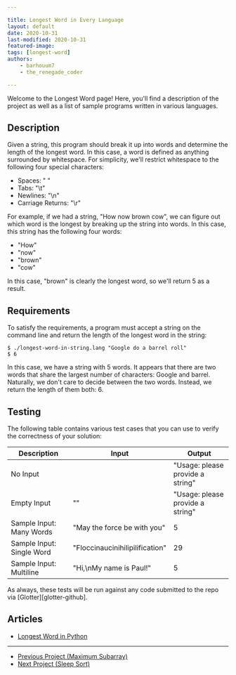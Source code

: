 ```yaml
---

title: Longest Word in Every Language
layout: default
date: 2020-10-31
last-modified: 2020-10-31
featured-image:
tags: [longest-word]
authors:
    - barhouum7
    - the_renegade_coder

---
```


Welcome to the Longest Word page! Here, you'll find a description of the project as well as a list of sample programs written in various languages.

## Description

Given a string, this program should break it up into words and determine
the length of the longest word. In this case, a word is defined as anything
surrounded by whitespace. For simplicity, we'll restrict whitespace to the
following four special characters:

- Spaces: " "
- Tabs: "\t"
- Newlines: "\n"
- Carriage Returns: "\r"

For example, if we had a string, "How now brown cow", we can figure out which
word is the longest by breaking up the string into words. In this case, this
string has the following four words:

- "How"
- "now"
- "brown"
- "cow"

In this case, "brown" is clearly the longest word, so we'll return 5 as a result.


## Requirements

To satisfy the requirements, a program must accept a string on the command line 
and return the length of the longest word in the string:

```shell
$ ./longest-word-in-string.lang "Google do a barrel roll"
$ 6
```

In this case, we have a string with 5 words. It appears that there are two words
that share the largest number of characters: Google and barrel. Naturally, we
don't care to decide between the two words. Instead, we return the length of them 
both: 6.


## Testing

The following table contains various test cases that you can use to verify the 
correctness of your solution:

| Description               | Input                           | Output                           |
|---------------------------|---------------------------------|----------------------------------|
| No Input                  |                                 | "Usage: please provide a string" |
| Empty Input               | ""                              | "Usage: please provide a string" |
| Sample Input: Many Words  | "May the force be with you"     | 5                                |
| Sample Input: Single Word | "Floccinaucinihilipilification" | 29                               |
| Sample Input: Multiline   | "Hi,\nMy name is Paul!"         | 5                                |

As always, these tests will be run against any code submitted to the repo via [Glotter][glotter-github].


## Articles

- [Longest Word in Python](https://sampleprograms.io/projects/longest-word/python)

---

<nav class="project-nav">

- [Previous Project (Maximum Subarray)](https://sampleprograms.io/projects/maximum-subarray)
- [Next Project (Sleep Sort)](https://sampleprograms.io/projects/sleep-sort)

</nav>